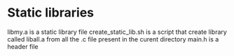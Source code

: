 # Static libraries
libmy.a is a static library
file create_static_lib.sh is a script that create library called liball.a from all the .c file present  in the curent directory
main.h is a header file
